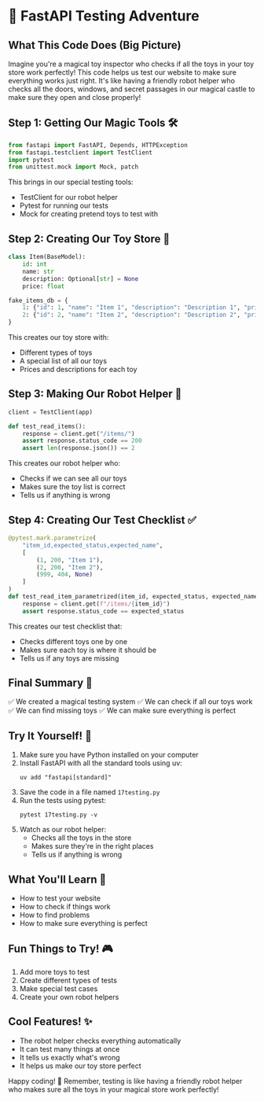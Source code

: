 # 🌟 FastAPI Testing Adventure

## What This Code Does (Big Picture)
Imagine you're a magical toy inspector who checks if all the toys in your toy store work perfectly! This code helps us test our website to make sure everything works just right. It's like having a friendly robot helper who checks all the doors, windows, and secret passages in our magical castle to make sure they open and close properly! 

## Step 1: Getting Our Magic Tools 🛠️
```python
from fastapi import FastAPI, Depends, HTTPException
from fastapi.testclient import TestClient
import pytest
from unittest.mock import Mock, patch
```
This brings in our special testing tools:
- TestClient for our robot helper
- Pytest for running our tests
- Mock for creating pretend toys to test with

## Step 2: Creating Our Toy Store 🏪
```python
class Item(BaseModel):
    id: int
    name: str
    description: Optional[str] = None
    price: float

fake_items_db = {
    1: {"id": 1, "name": "Item 1", "description": "Description 1", "price": 10.5},
    2: {"id": 2, "name": "Item 2", "description": "Description 2", "price": 20.0}
}
```
This creates our toy store with:
- Different types of toys
- A special list of all our toys
- Prices and descriptions for each toy

## Step 3: Making Our Robot Helper 🤖
```python
client = TestClient(app)

def test_read_items():
    response = client.get("/items/")
    assert response.status_code == 200
    assert len(response.json()) == 2
```
This creates our robot helper who:
- Checks if we can see all our toys
- Makes sure the toy list is correct
- Tells us if anything is wrong

## Step 4: Creating Our Test Checklist ✅
```python
@pytest.mark.parametrize(
    "item_id,expected_status,expected_name",
    [
        (1, 200, "Item 1"),
        (2, 200, "Item 2"),
        (999, 404, None)
    ]
)
def test_read_item_parametrized(item_id, expected_status, expected_name):
    response = client.get(f"/items/{item_id}")
    assert response.status_code == expected_status
```
This creates our test checklist that:
- Checks different toys one by one
- Makes sure each toy is where it should be
- Tells us if any toys are missing

## Final Summary 📌
✅ We created a magical testing system
✅ We can check if all our toys work
✅ We can find missing toys
✅ We can make sure everything is perfect

## Try It Yourself! 🚀
1. Make sure you have Python installed on your computer
2. Install FastAPI with all the standard tools using uv:
   ```
   uv add "fastapi[standard]"
   ```
3. Save the code in a file named `17testing.py`
4. Run the tests using pytest:
   ```
   pytest 17testing.py -v
   ```
5. Watch as our robot helper:
   - Checks all the toys in the store
   - Makes sure they're in the right places
   - Tells us if anything is wrong

## What You'll Learn 🧠
- How to test your website
- How to check if things work
- How to find problems
- How to make sure everything is perfect

## Fun Things to Try! 🎮
1. Add more toys to test
2. Create different types of tests
3. Make special test cases
4. Create your own robot helpers

## Cool Features! ✨
- The robot helper checks everything automatically
- It can test many things at once
- It tells us exactly what's wrong
- It helps us make our toy store perfect

Happy coding! 🎉 Remember, testing is like having a friendly robot helper who makes sure all the toys in your magical store work perfectly! 